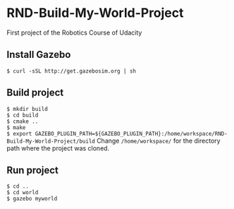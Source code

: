 # RND-Build-My-World-Project
First project of the Robotics Course of Udacity

## Install Gazebo
`$ curl -sSL http://get.gazebosim.org | sh`

## Build project
`$ mkdir build`  
`$ cd build`  
`$ cmake ..`  
`$ make`  
`$ export GAZEBO_PLUGIN_PATH=${GAZEBO_PLUGIN_PATH}:/home/workspace/RND-Build-My-World-Project/build`
Change `/home/workspace/` for the directory path where the project was cloned.

## Run project
`$ cd ..`  
`$ cd world`  
`$ gazebo myworld`  
